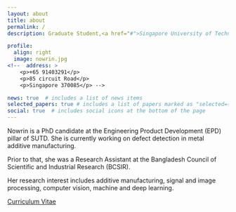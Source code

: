```yaml
---
layout: about
title: about
permalink: /
description: Graduate Student,<a href="#">Singapore University of Technology and Design(SUTD)</a>.

profile:
  align: right
  image: nowrin.jpg
<!--  address: >
    <p>+65 91403291</p>
    <p>85 circuit Road</p>
    <p>Singapore 370085</p> -->

news: true  # includes a list of news items
selected_papers: true # includes a list of papers marked as "selected={true}"
social: true  # includes social icons at the bottom of the page
---
```


Nowrin is a PhD candidate at the Engineering Product Development (EPD) pillar of SUTD. She is currently working on defect detection in metal additive manufacturing.

Prior to that, she was a Research Assistant at the Bangladesh Council of Scientific and Industrial Research (BCSIR). 

Her research interest includes additive manufacturing, signal and image processing, computer vision, machine and deep learning.  


<a href='assets/pdf/Nowrin_akter_surovi.pdf'>Curriculum Vitae</a>

<!--
Link to your favorite [subreddit](http://reddit.com){:target="\_blank"}. 


You can also disable any these elements by editing `profile` property of the YAML header of your `_pages/about.md`. Edit `_bibliography/papers.bib` and Jekyll will render your [publications page](/al-folio/publications/) automatically.

Link to your social media connections, too. This theme is set up to use [Font Awesome icons](http://fortawesome.github.io/Font-Awesome/){:target="\_blank"} and [Academicons](https://jpswalsh.github.io/academicons/){:target="\_blank"}, like the ones below. Add your Facebook, Twitter, LinkedIn, Google Scholar, or just disable all of them.-->
